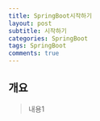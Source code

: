 ```yaml
---
title: SpringBoot시작하기
layout: post
subtitle: 시작하기
categories: SpringBoot
tags: SpringBoot
comments: true
---
```


## 개요
> 내용1
